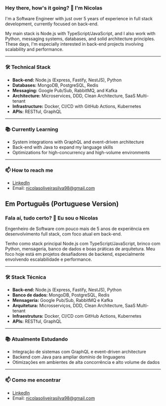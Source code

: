 ### Hey there, how's it going? 👋 I'm Nicolas

I'm a Software Engineer with just over 5 years of experience in full stack development, currently focused on back-end.

My main stack is Node.js with TypeScript/JavaScript, and I also work with Python, messaging systems, databases, and solid architecture principles. These days, I'm especially interested in back-end projects involving scalability and performance.

---

### 🛠️ **Technical Stack**

- **Back-end:** Node.js (Express, Fastify, NestJS), Python  
- **Databases:** MongoDB, PostgreSQL, Redis  
- **Messaging:** Google Pub/Sub, RabbitMQ, and Kafka  
- **Architecture:** Microservices, DDD, Clean Architecture, SaaS Multi-tenant  
- **Infrastructure:** Docker, CI/CD with GitHub Actions, Kubernetes  
- **APIs:** RESTful, GraphQL

---

### 📚 **Currently Learning**

- System integrations with GraphQL and event-driven architecture  
- Back-end with Java to expand my language skills  
- Optimizations for high-concurrency and high-volume environments

---

### 📫 **How to reach me**

- [LinkedIn](https://www.linkedin.com/in/nicolas-silva-it/)  
- Email: nicolasoliveirasilva98@gmail.com


## Em Português (Portuguese Version)

### Fala aí, tudo certo? 👋 Eu sou o Nicolas

Engenheiro de Software com pouco mais de 5 anos de experiência em desenvolvimento full stack, com foco atual em back-end.

Tenho como stack principal Node.js com TypeScript/JavaScript, brinco com Python, mensageria, banco de dados e boas práticas de arquitetura. Meu foco hoje está em projetos desafiadores de backend, especialmente envolvendo escalabilidade e performance.

---

### 🛠️ **Stack Técnica**

- **Back-end:** Node.js (Express, Fastify, NestJS), Python
- **Banco de dados:** MongoDB, PostgreSQL, Redis
- **Mensageria:** Google Pub/Sub, RabbitMQ e Kafka
- **Arquitetura:** Microsserviços, DDD, Clean Architecture, SaaS Multi-tenant
- **Infraestrutura:** Docker, CI/CD com GitHub Actions, Kubernetes
- **APIs:** RESTful, GraphQL

---

### 📚 **Atualmente Estudando**

- Integração de sistemas com GraphQL e event-driven architecture
- Backend com Java para ampliar domínio de linguagens
- Otimizações em ambientes de alta concorrência e alto volume de dados

---

### 📫 **Como me encontrar**

- [LinkedIn](https://www.linkedin.com/in/nicolas-silva-it/)
- Email: nicolasoliveirasilva98@gmail.com

